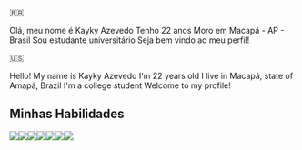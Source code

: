 🇧🇷

Olá, meu nome é Kayky Azevedo
Tenho 22 anos
Moro em Macapá - AP - Brasil
Sou estudante universitário
Seja bem vindo ao meu perfil!

🇺🇸

Hello! My name is Kayky Azevedo
I'm 22 years old
I live in Macapá, state of Amapá, Brazil
I'm a college student
Welcome to my profile!

## Minhas Habilidades
<img src="https://img.shields.io/badge/Docker-2496ED?style=for-the-badge&logo=docker&logoColor=white" /><img src="https://img.shields.io/badge/Terraform-7B42BC?style=for-the-badge&logo=terraform&logoColor=white"/><img src="https://img.shields.io/badge/Kubernetes-326DE6?style=for-the-badge&logo=kubernetes&logoColor=white" /><img src="https://img.shields.io/badge/Linux-E34F26?style=for-the-badge&logo=linux&logoColor=black"/><img src="https://img.shields.io/badge/Microsoft_Azure-0089D6?style=for-the-badge&logo=microsoft-azure&logoColor=white" /><img src="https://img.shields.io/badge/PostgreSQL-316192?style=for-the-badge&logo=postgresql&logoColor=white" /><img src="https://img.shields.io/badge/Python-14354C?style=for-the-badge&logo=python&logoColor=white"/>
